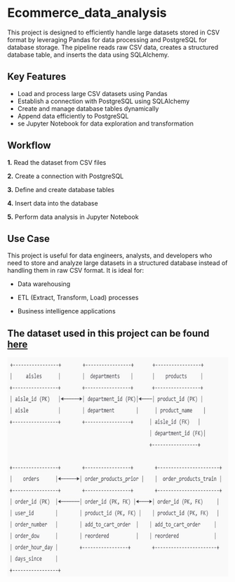 # Ecommerce_data_analysis
 This project is designed to efficiently handle large datasets stored in CSV format by leveraging Pandas for data processing and PostgreSQL for database storage. The pipeline reads raw CSV data, creates a structured database table, and inserts the data using SQLAlchemy.

## Key Features
-  Load and process large CSV datasets using Pandas
-  Establish a connection with PostgreSQL using SQLAlchemy
-  Create and manage database tables dynamically
-  Append data efficiently to PostgreSQL
-  se Jupyter Notebook for data exploration and transformation

##  Workflow
**1.** Read the dataset from CSV files

**2.** Create a connection with PostgreSQL

**3.** Define and create database tables

**4.** Insert data into the database

**5.** Perform data analysis in Jupyter Notebook

 

## Use Case
This project is useful for data engineers, analysts, and developers who need to store and analyze large datasets in a structured database instead of handling them in raw CSV format. It is ideal for:

- Data warehousing

- ETL (Extract, Transform, Load) processes

- Business intelligence applications

## The dataset used in this project can be found [here](https://www.kaggle.com/datasets/psparks/instacart-market-basket-analysis/data)

<img src="https://github.com/Bhargav-data-driven/Ecommerce_data_analysis/blob/main/dm.jpg" alt="Data Architecture" width="600" height="500">

